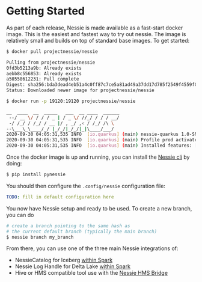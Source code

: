 # Getting Started

As part of each release, Nessie is made available as a fast-start docker 
image. This is the easiest and fastest way to try out nessie. The image is relatively small 
and builds on top of standard base images. To get started:

```bash
$ docker pull projectnessie/nessie
```

```bash
Pulling from projectnessie/nessie
0fd3b5213a9b: Already exists
aebb8c556853: Already exists
a50558612231: Pull complete
Digest: sha256:bda3dead4eb51a4c0ff87c7ce5a81ad49a37dd17d785f2549f4559f06cbf24d6
Status: Downloaded newer image for projectnessie/nessie
```

```bash
$ docker run -p 19120:19120 projectnessie/nessie
```

```bash
__  ____  __  _____   ___  __ ____  ______
 --/ __ \/ / / / _ | / _ \/ //_/ / / / __/
 -/ /_/ / /_/ / __ |/ , _/ ,< / /_/ /\ \
--\___\_\____/_/ |_/_/|_/_/|_|\____/___/
2020-09-30 04:05:31,535 INFO  [io.quarkus] (main) nessie-quarkus 1.0-SNAPSHOT native (powered by Quarkus 1.8.1.Final) started in 0.020s. Listening on: http://0.0.0.0:19120
2020-09-30 04:05:31,535 INFO  [io.quarkus] (main) Profile prod activated.
2020-09-30 04:05:31,535 INFO  [io.quarkus] (main) Installed features: [amazon-dynamodb, cdi, hibernate-validator, jaeger, resteasy, resteasy-jackson, security, security-properties-file, sentry, smallrye-health, smallrye-metrics, smallrye-openapi, smallrye-opentracing]
```

Once the docker image is up and running, you can install the [Nessie cli](/tools/cli.md) by doing:

```bash
$ pip install pynessie
```

You should then configure the `.config/nessie` configuration file:

```yaml
TODO: fill in default configuration here
```

You now have Nessie setup and ready to be used. To create a new branch, you can do

```bash
# create a branch pointing to the same hash as
# the current default branch (typically the main branch)
$ nessie branch my_branch
```

From there, you can use one of the three main Nessie integrations of:

* NessieCatalog for Iceberg [within Spark](/tools/spark.md)
* Nessie Log Handle for Delta Lake [within Spark](/tools/spark.md)
* Hive or HMS compatible tool use with the [Nessie HMS Bridge](/tools/hive.md)
  
